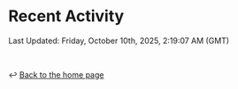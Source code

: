 # Recent Activity

<!--RECENT_ACTIVITY:start-->
<!--RECENT_ACTIVITY:end-->

<!--RECENT_ACTIVITY:last_update-->
Last Updated: Friday, October 10th, 2025, 2:19:07 AM (GMT)
<!--RECENT_ACTIVITY:last_update_end-->

<br>

↩️ [Back to the home page](/README.md)

